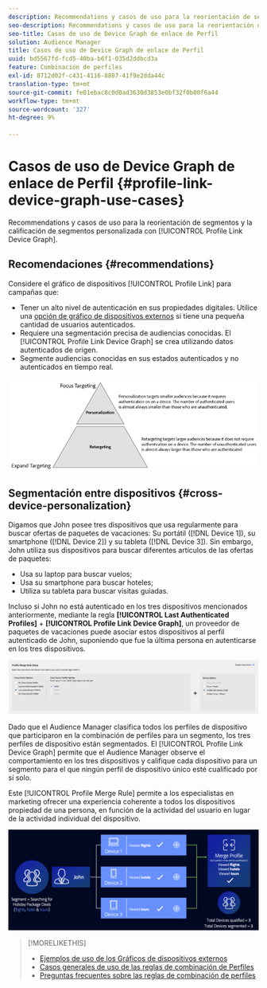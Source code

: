 ```yaml
---
description: Recommendations y casos de uso para la reorientación de segmentos y la calificación de segmentos personalizada con el gráfico de dispositivos del vínculo de perfil.
seo-description: Recommendations y casos de uso para la reorientación de segmentos y la calificación de segmentos personalizada con el gráfico de dispositivos del vínculo de perfil.
seo-title: Casos de uso de Device Graph de enlace de Perfil
solution: Audience Manager
title: Casos de uso de Device Graph de enlace de Perfil
uuid: bd5567fd-fcd5-40ba-b6f1-035d2ddbcd3a
feature: Combinación de perfiles
exl-id: 8712d02f-c431-4116-8807-41f9e2dda44c
translation-type: tm+mt
source-git-commit: fe01ebac8c0d0ad3630d3853e0bf32f0b00f6a44
workflow-type: tm+mt
source-wordcount: '327'
ht-degree: 9%

---
```


# Casos de uso de Device Graph de enlace de Perfil {#profile-link-device-graph-use-cases}

Recommendations y casos de uso para la reorientación de segmentos y la calificación de segmentos personalizada con [!UICONTROL Profile Link Device Graph].

## Recomendaciones {#recommendations}

Considere el gráfico de dispositivos [!UICONTROL Profile Link] para campañas que:

* Tener un alto nivel de autenticación en sus propiedades digitales. Utilice una [opción de gráfico de dispositivos externos](merge-rule-definitions.md#device-options) si tiene una pequeña cantidad de usuarios autenticados.
* Requiere una segmentación precisa de audiencias conocidas. El [!UICONTROL Profile Link Device Graph] se crea utilizando datos autenticados de origen.
* Segmente audiencias conocidas en sus estados autenticados y no autenticados en tiempo real.

![](assets/merge-rule-triangle2.png)

## Segmentación entre dispositivos {#cross-device-personalization}

Digamos que John posee tres dispositivos que usa regularmente para buscar ofertas de paquetes de vacaciones: Su portátil ([!DNL Device 1]), su smartphone ([!DNL Device 2]) y su tableta ([!DNL Device 3]). Sin embargo, John utiliza sus dispositivos para buscar diferentes artículos de las ofertas de paquetes:

* Usa su laptop para buscar vuelos;
* Usa su smartphone para buscar hoteles;
* Utiliza su tableta para buscar visitas guiadas.

Incluso si John no está autenticado en los tres dispositivos mencionados anteriormente, mediante la regla **[!UICONTROL Last Authenticated Profiles]** + **[!UICONTROL Profile Link Device Graph]**, un proveedor de paquetes de vacaciones puede asociar estos dispositivos al perfil autenticado de John, suponiendo que fue la última persona en autenticarse en los tres dispositivos.

![último dispositivo-gráfico](assets/last-device-graph.png)

Dado que el Audience Manager clasifica todos los perfiles de dispositivo que participaron en la combinación de perfiles para un segmento, los tres perfiles de dispositivo están segmentados. El [!UICONTROL Profile Link Device Graph] permite que el Audience Manager observe el comportamiento en los tres dispositivos y califique cada dispositivo para un segmento para el que ningún perfil de dispositivo único esté cualificado por sí solo.

Este [!UICONTROL Profile Merge Rule] permite a los especialistas en marketing ofrecer una experiencia coherente a todos los dispositivos propiedad de una persona, en función de la actividad del usuario en lugar de la actividad individual del dispositivo.

![personalización entre dispositivos](assets/cross-device-personalization.png)

>[!MORELIKETHIS]
>
>* [Ejemplos de uso de los Gráficos de dispositivos externos](external-graph-use-cases.md)
>* [Casos generales de uso de las reglas de combinación de Perfiles](merge-rule-targeting-options.md)
>* [Preguntas frecuentes sobre las reglas de combinación de perfiles](../../faq/faq-profile-merge.md)

